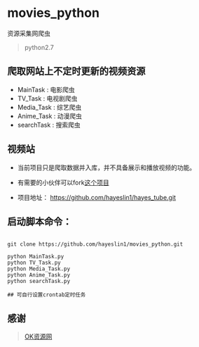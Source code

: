 # movies_python
资源采集网爬虫


> python2.7

## 爬取网站上不定时更新的视频资源
+ MainTask : 电影爬虫
+ TV_Task : 电视剧爬虫
+ Media_Task : 综艺爬虫
+ Anime_Task : 动漫爬虫
+ searchTask : 搜索爬虫

## 视频站

+ 当前项目只是爬取数据并入库，并不具备展示和播放视频的功能。 

+ 有需要的小伙伴可以fork[这个项目]([http://](https://github.com/hayeslin1/hayes_tube))

+ 项目地址： https://github.com/hayeslin1/hayes_tube.git


## 启动脚本命令：
```shell 

git clone https://github.com/hayeslin1/movies_python.git

python MainTask.py
python TV_Task.py
python Media_Task.py
python Anime_Task.py
python searchTask.py

## 可自行设置crontab定时任务

```


## 感谢

> [OK资源网](http://www.jisudhw.com/) 
